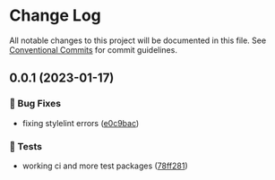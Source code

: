 # Change Log

All notable changes to this project will be documented in this file.
See [Conventional Commits](https://conventionalcommits.org) for commit guidelines.

## 0.0.1 (2023-01-17)


### 🐛 Bug Fixes

* fixing stylelint errors ([e0c9bac](https://github.com/Kong/public-ui-components/commit/e0c9bac88e4406d2cca525db8c689617d49415a6))


### 🚨 Tests

* working ci and more test packages ([78ff281](https://github.com/Kong/public-ui-components/commit/78ff2810c058deeac33955b73f3cce70b1662b4f))
